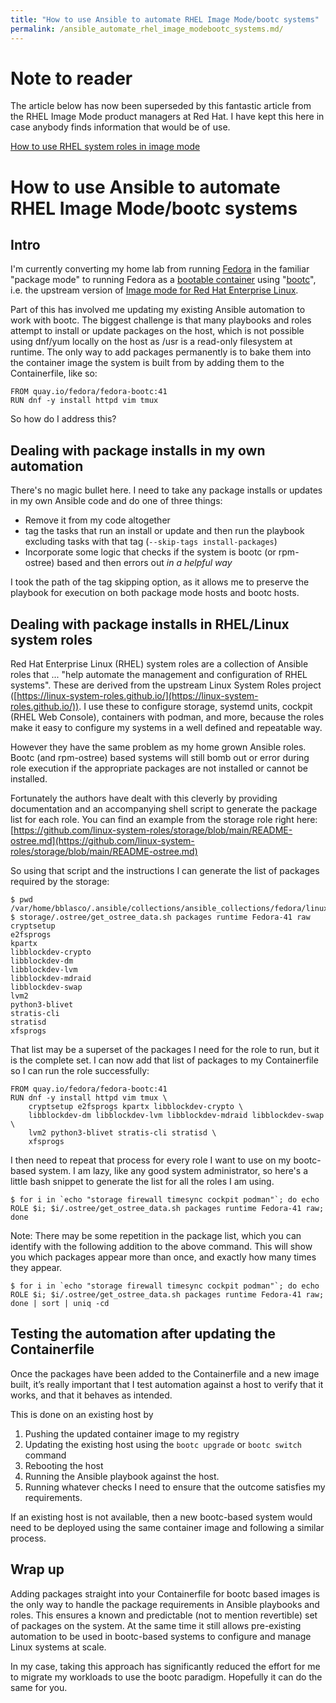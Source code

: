 ```yaml
---
title: "How to use Ansible to automate RHEL Image Mode/bootc systems"
permalink: /ansible_automate_rhel_image_modebootc_systems.md/
---
```


# Note to reader

The article below has now been superseded by this fantastic article from the RHEL Image Mode product managers at Red Hat. I have kept this here in case anybody finds information that would be of use.

[How to use RHEL system roles in image mode ](https://developers.redhat.com/articles/2025/03/18/how-use-rhel-system-roles-image-mode)

# How to use Ansible to automate RHEL Image Mode/bootc systems

## Intro

I'm currently converting my home lab from running [Fedora](https://fedoraproject.org/) in the familiar "package mode" to running Fedora as a [bootable container](https://docs.fedoraproject.org/en-US/bootc/) using "[bootc](https://github.com/containers/bootc)", i.e. the upstream version of [Image mode for Red Hat Enterprise Linux](https://www.redhat.com/en/technologies/linux-platforms/enterprise-linux/image-mode).

Part of this has involved me updating my existing Ansible automation to work with bootc. The biggest challenge is that many playbooks and roles attempt to install or update packages on the host, which is not possible using dnf/yum locally on the host as /usr is a read-only filesystem at runtime. The only way to add packages permanently is to bake them into the container image the system is built from by adding them to the Containerfile, like so:

```
FROM quay.io/fedora/fedora-bootc:41
RUN dnf -y install httpd vim tmux
```

So how do I address this?

## Dealing with package installs in my own automation

There's no magic bullet here. I need to take any package installs or updates in my own Ansible code and do one of three things:

- Remove it from my code altogether  
- tag the tasks that run an install or update and then run the playbook excluding tasks with that tag (`--skip-tags install-packages`)  
- Incorporate some logic that checks if the system is bootc (or rpm-ostree) based and then errors out *in a helpful way*

I took the path of the tag skipping option, as it allows me to preserve the playbook for execution on both package mode hosts and bootc hosts.

## Dealing with package installs in RHEL/Linux system roles

Red Hat Enterprise Linux (RHEL) system roles are a collection of Ansible roles that ... "help automate the management and configuration of RHEL systems". These are derived from the upstream Linux System Roles project ([https://linux-system-roles.github.io/](https://linux-system-roles.github.io/)). I use these to configure storage, systemd units, cockpit (RHEL Web Console), containers with podman, and more, because the roles make it easy to configure my systems in a well defined and repeatable way.

However they have the same problem as my home grown Ansible roles. Bootc (and rpm-ostree) based systems will still bomb out or error during role execution if the appropriate packages are not installed or cannot be installed.

Fortunately the authors have dealt with this cleverly by providing documentation and an accompanying shell script to generate the package list for each role. You can find an example from the storage role right here: [https://github.com/linux-system-roles/storage/blob/main/README-ostree.md](https://github.com/linux-system-roles/storage/blob/main/README-ostree.md)

So using that script and the instructions I can generate the list of packages required by the storage:

```
$ pwd
/var/home/bblasco/.ansible/collections/ansible_collections/fedora/linux_system_roles/roles
$ storage/.ostree/get_ostree_data.sh packages runtime Fedora-41 raw
cryptsetup
e2fsprogs
kpartx
libblockdev-crypto
libblockdev-dm
libblockdev-lvm
libblockdev-mdraid
libblockdev-swap
lvm2
python3-blivet
stratis-cli
stratisd
xfsprogs
```

That list may be a superset of the packages I need for the role to run, but it is the complete set. I can now add that list of packages to my Containerfile so I can run the role successfully:

```
FROM quay.io/fedora/fedora-bootc:41
RUN dnf -y install httpd vim tmux \
    cryptsetup e2fsprogs kpartx libblockdev-crypto \
    libblockdev-dm libblockdev-lvm libblockdev-mdraid libblockdev-swap \
    lvm2 python3-blivet stratis-cli stratisd \
    xfsprogs
```

I then need to repeat that process for every role I want to use on my bootc-based system. I am lazy, like any good system administrator, so here's a little bash snippet to generate the list for all the roles I am using.

```
$ for i in `echo "storage firewall timesync cockpit podman"`; do echo ROLE $i; $i/.ostree/get_ostree_data.sh packages runtime Fedora-41 raw; done
```

Note: There may be some repetition in the package list, which you can identify with the following addition to the above command. This will show you which packages appear more than once, and exactly how many times they appear.

```
$ for i in `echo "storage firewall timesync cockpit podman"`; do echo ROLE $i; $i/.ostree/get_ostree_data.sh packages runtime Fedora-41 raw; done | sort | uniq -cd
```

## Testing the automation after updating the Containerfile

Once the packages have been added to the Containerfile and a new image built, it’s really important that I test automation against a host to verify that it works, and that it behaves as intended.

This is done on an existing host by 

1. Pushing the updated container image to my registry  
2. Updating the existing host using the `bootc upgrade` or `bootc switch` command  
3. Rebooting the host  
4. Running the Ansible playbook against the host.    
5. Running whatever checks I need to ensure that the outcome satisfies my requirements.

If an existing host is not available, then a new bootc-based system would need to be deployed using the same container image and following a similar process.

## Wrap up

Adding packages straight into your Containerfile for bootc based images is the only way to handle the package requirements in Ansible playbooks and roles. This ensures a known and predictable (not to mention revertible) set of packages on the system. At the same time it still allows pre-existing automation to be used in bootc-based systems to configure and manage Linux systems at scale.

In my case, taking this approach has significantly reduced the effort for me to migrate my workloads to use the bootc paradigm. Hopefully it can do the same for you.
